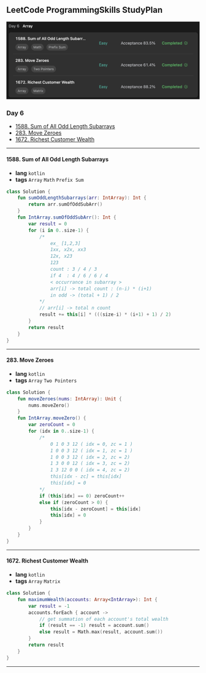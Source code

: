 ## LeetCode ProgrammingSkills StudyPlan

<img src="../../assets/leetcode_program_lv1_day6.png" alt="leetcode_programming_skills_level1_day6" style="zoom:50%;" />

### Day 6

- [1588. Sum of All Odd Length Subarrays](https://leetcode.com/problems/sum-of-all-odd-length-subarrays/?envType=study-plan&id=programming-skills-i)
- [283. Move Zeroes](https://leetcode.com/problems/move-zeroes/?envType=study-plan&id=programming-skills-i)
- [1672. Richest Customer Wealth](https://leetcode.com/problems/richest-customer-wealth/?envType=study-plan&id=programming-skills-i)

---

#### 1588. Sum of All Odd Length Subarrays

- **lang**  `kotlin` 
- **tags**  `Array` `Math` `Prefix Sum`

```kotlin
class Solution {
    fun sumOddLengthSubarrays(arr: IntArray): Int {
        return arr.sumOfOddSubArr()
    }
    fun IntArray.sumOfOddSubArr(): Int {
        var result = 0
        for (i in 0..size-1) {
            /*
                ex_ [1,2,3]
                1xx, x2x, xx3
                12x, x23
                123
                count : 3 / 4 / 3
                if 4  : 4 / 6 / 6 / 4
                < occurrance in subarray >
                arr[i] -> total count : (n-i) * (i+1)
                in odd -> (total + 1) / 2
            */
            // arr[i] -> total n count 
            result += this[i] * (((size-i) * (i+1) + 1) / 2)
        }
        return result
    }
}
```

---

#### 283. Move Zeroes

- **lang**  `kotlin` 
- **tags**  `Array` `Two Pointers`

```kotlin
class Solution {
    fun moveZeroes(nums: IntArray): Unit {
        nums.moveZero()
    }
    fun IntArray.moveZero() {
        var zeroCount = 0
        for (idx in 0..size-1) {
            /*
                0 1 0 3 12 ( idx = 0, zc = 1 )
                1 0 0 3 12 ( idx = 1, zc = 1 )
                1 0 0 3 12 ( idx = 2, zc = 2)
                1 3 0 0 12 ( idx = 3, zc = 2)
                1 3 12 0 0 ( idx = 4, zc = 2)
                this[idx - zc] = this[idx]
                this[idx] = 0
            */
            if (this[idx] == 0) zeroCount++
            else if (zeroCount > 0) {
                this[idx - zeroCount] = this[idx]
                this[idx] = 0
            }
        }
    }
}
```

---

#### 1672. Richest Customer Wealth

- **lang**  `kotlin` 
- **tags**  `Array` `Matrix`

```kotlin
class Solution {
    fun maximumWealth(accounts: Array<IntArray>): Int {
        var result = -1
        accounts.forEach { account ->
            // get summation of each account's total wealth
            if (result == -1) result = account.sum()
            else result = Math.max(result, account.sum())
        }
        return result
    }
}
```

---

